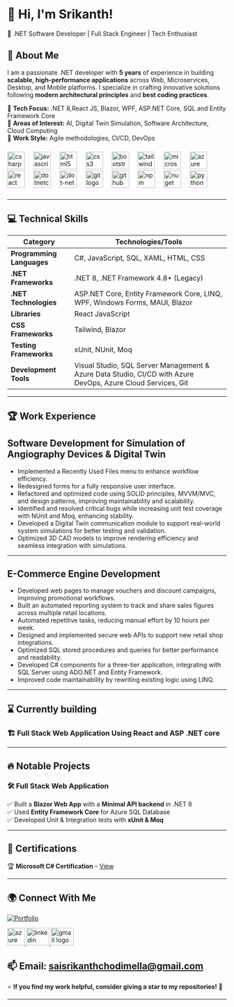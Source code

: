 # 👋 Hi, I'm Srikanth!  
🚀 .NET Software Developer | Full Stack Engineer | Tech Enthusiast  

## 🌟 About Me  
I am a passionate .NET developer with **5 years** of experience in building **scalable, high-performance applications** across Web, Microservices, Desktop, and Mobile platforms. I specialize in crafting innovative solutions following **modern architectural principles** and **best coding practices**.

🔹 **Tech Focus:** .NET 8,React JS, Blazor, WPF, ASP.NET Core, SQL and Entity Framework Core  
🔹 **Areas of Interest:** AI, Digital Twin Simulation, Software Architecture, Cloud Computing  
🔹 **Work Style:** Agile methodologies, CI/CD, DevOps  



###

<div align="left">
  <img src="https://cdn.jsdelivr.net/gh/devicons/devicon/icons/csharp/csharp-original.svg" height="40" alt="csharp logo"  />
  <img width="12" />
  <img src="https://cdn.jsdelivr.net/gh/devicons/devicon/icons/javascript/javascript-original.svg" height="40" alt="javascript logo"  />
  <img width="12" />
  <img src="https://cdn.jsdelivr.net/gh/devicons/devicon/icons/html5/html5-original.svg" height="40" alt="html5 logo"  />
  <img width="12" />
  <img src="https://cdn.jsdelivr.net/gh/devicons/devicon/icons/css3/css3-original.svg" height="40" alt="css3 logo"  />
  <img width="12" />
  <img src="https://cdn.jsdelivr.net/gh/devicons/devicon/icons/bootstrap/bootstrap-original.svg" height="40" alt="bootstrap logo"  />
  <img width="12" />
  <img src="https://cdn.jsdelivr.net/gh/devicons/devicon/icons/tailwindcss/tailwindcss-original-wordmark.svg" height="40" alt="tailwindcss logo"  />
  <img width="12" />
  <img src="https://cdn.jsdelivr.net/gh/devicons/devicon/icons/microsoftsqlserver/microsoftsqlserver-plain.svg" height="40" alt="microsoftsqlserver logo"  />
  <img width="12" />
  <img src="https://cdn.jsdelivr.net/gh/devicons/devicon/icons/azure/azure-original.svg" height="40" alt="azure logo"  />
  <img width="12" />
  <img src="https://cdn.jsdelivr.net/gh/devicons/devicon/icons/react/react-original.svg" height="40" alt="react logo"  />
  <img width="12" />
  <img src="https://cdn.jsdelivr.net/gh/devicons/devicon/icons/dotnetcore/dotnetcore-original.svg" height="40" alt="dotnetcore logo"  />
  <img width="12" />
  <img src="https://cdn.jsdelivr.net/gh/devicons/devicon/icons/dot-net/dot-net-original.svg" height="40" alt="dot-net logo"  />
  <img width="12" />
  <img src="https://cdn.jsdelivr.net/gh/devicons/devicon/icons/git/git-original.svg" height="40" alt="git logo"  />
  <img width="12" />
  <img src="https://cdn.jsdelivr.net/gh/devicons/devicon/icons/github/github-original.svg" height="40" alt="github logo"  />
  <img width="12" />
  <img src="https://cdn.jsdelivr.net/gh/devicons/devicon/icons/npm/npm-original-wordmark.svg" height="40" alt="npm logo"  />
  <img width="12" />
  <img src="https://cdn.jsdelivr.net/gh/devicons/devicon/icons/nuget/nuget-original.svg" height="40" alt="nuget logo"  />
  <img width="12" />
  <img src="https://cdn.jsdelivr.net/gh/devicons/devicon/icons/python/python-original.svg" height="40" alt="python logo"  />
</div>

###

---

## 💻 Technical Skills  

| Category               | Technologies/Tools                                                                 |
|------------------------|-----------------------------------------------------------------------------------|
| **Programming Languages** | C#, JavaScript, SQL, XAML, HTML, CSS                                             |
| **.NET Frameworks**      | .NET 8, .NET Framework 4.8+ (Legacy)                                             |
| **.NET Technologies**    | ASP.NET Core, Entity Framework Core, LINQ, WPF, Windows Forms, MAUI, Blazor      |
| **Libraries**            | React JavaScript                                                                  |
| **CSS Frameworks**       | Tailwind, Blazor                                                                  |
| **Testing Frameworks**   | xUnit, NUnit, Moq                                                                 |
| **Development Tools**    | Visual Studio, SQL Server Management & Azure Data Studio, CI/CD with Azure DevOps, Azure Cloud Services, Git |
---

## 🏆 Work Experience  

## Software Development for Simulation of Angiography Devices & Digital Twin

- Implemented a Recently Used Files menu to enhance workflow efficiency.
- Redesigned forms for a fully responsive user interface.
- Refactored and optimized code using SOLID principles, MVVM/MVC, and design patterns, improving maintainability and scalability.
- Identified and resolved critical bugs while increasing unit test coverage with NUnit and Moq, enhancing stability.
- Developed a Digital Twin communication module to support real-world system simulations for better testing and validation.
- Optimized 3D CAD models to improve rendering efficiency and seamless integration with simulations.

---

## E-Commerce Engine Development

- Developed web pages to manage vouchers and discount campaigns, improving promotional workflows.
- Built an automated reporting system to track and share sales figures across multiple retail locations.
- Automated repetitive tasks, reducing manual effort by 10 hours per week.
- Designed and implemented secure web APIs to support new retail shop integrations.
- Optimized SQL stored procedures and queries for better performance and readability.
- Developed C# components for a three-tier application, integrating with SQL Server using ADO.NET and Entity Framework.
- Improved code maintainability by rewriting existing logic using LINQ.


---
## ⌛ Currently building 
### 🏗️ **Full Stack Web Application Using React and ASP .NET core**  

---

## 🔥 Notable Projects  

### 🛠 **Full Stack Web Application**  
✅ Built a **Blazor Web App** with a **Minimal API backend** in .NET 8  
✅ Used **Entity Framework Core** for Azure SQL Database  
✅ Developed Unit & Integration tests with **xUnit & Moq**  

---

## 📜 Certifications  
🏆 **Microsoft C# Certification** – [View](https://www.freecodecamp.org/certification/Sai_Srikanth_Chodimella/foundational-c-sharp-with-microsoft)  

---

## 🌍 Connect With Me  
 
[![Portfolio](https://img.shields.io/badge/Portfolio-Website-orange?logo=web)](https://saisrikanthchodimella.github.io/ReactPortfolio/)  

<div align="left">
  <a href="https://dev.azure.com/srikanthchodimella/MonsterBuilder" target="_blank" rel="noreferrer">
  <img src="https://cdn.jsdelivr.net/gh/devicons/devicon/icons/azure/azure-original.svg" height="40" alt="azure logo"  />
  </a>
  <a href="https://www.linkedin.com/in/sai-srikanth-chodimella" target="_blank" rel="noreferrer">
  <img src="https://raw.githubusercontent.com/maurodesouza/profile-readme-generator/master/src/assets/icons/social/linkedin/default.svg" width="52" height="40" alt="linkedin logo"/>
  </a>
  <a href="mailto:saisrikanthchodimella@gmail.com" target="_blank" rel="noreferrer">
  <img src="https://raw.githubusercontent.com/maurodesouza/profile-readme-generator/master/src/assets/icons/social/gmail/default.svg" width="52" height="40" alt="gmail logo"/>
  </a> 
</div>

###

📫 **Email:** saisrikanthchodimella@gmail.com  
---

⭐ **If you find my work helpful, consider giving a star to my repositories!** 🚀  

---
